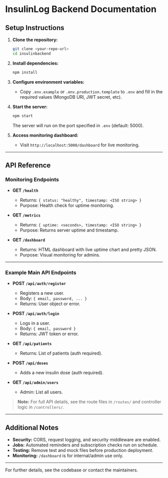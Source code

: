 # InsulinLog Backend Documentation

## Setup Instructions

1. **Clone the repository:**

   ```sh
   git clone <your-repo-url>
   cd insulinbackend
   ```

2. **Install dependencies:**

   ```sh
   npm install
   ```

3. **Configure environment variables:**

   - Copy `.env.example` or `.env.production.template` to `.env` and fill in the required values (MongoDB URI, JWT secret, etc).

4. **Start the server:**

   ```sh
   npm start
   ```

   The server will run on the port specified in `.env` (default: 5000).

5. **Access monitoring dashboard:**
   - Visit `http://localhost:5000/dashboard` for live monitoring.

---

## API Reference

### Monitoring Endpoints

- **GET `/health`**

  - Returns: `{ status: "healthy", timestamp: <ISO string> }`
  - Purpose: Health check for uptime monitoring.

- **GET `/metrics`**

  - Returns: `{ uptime: <seconds>, timestamp: <ISO string> }`
  - Purpose: Returns server uptime and timestamp.

- **GET `/dashboard`**
  - Returns: HTML dashboard with live uptime chart and pretty JSON.
  - Purpose: Visual monitoring for admins.

---

### Example Main API Endpoints

- **POST `/api/auth/register`**

  - Registers a new user.
  - Body: `{ email, password, ... }`
  - Returns: User object or error.

- **POST `/api/auth/login`**

  - Logs in a user.
  - Body: `{ email, password }`
  - Returns: JWT token or error.

- **GET `/api/patients`**

  - Returns: List of patients (auth required).

- **POST `/api/doses`**

  - Adds a new insulin dose (auth required).

- **GET `/api/admin/users`**
  - Admin: List all users.

> **Note:** For full API details, see the route files in `/routes/` and controller logic in `/controllers/`.

---

## Additional Notes

- **Security:** CORS, request logging, and security middleware are enabled.
- **Jobs:** Automated reminders and subscription checks run on schedule.
- **Testing:** Remove test and mock files before production deployment.
- **Monitoring:** `/dashboard` is for internal/admin use only.

---

For further details, see the codebase or contact the maintainers.
